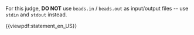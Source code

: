 For this judge, **DO NOT** use `beads.in` / `beads.out` as input/output files -- use `stdin` and `stdout` instead.

{{viewpdf:statement_en_US}}